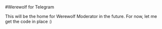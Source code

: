 #Werewolf for Telegram

This will be the home for Werewolf Moderator in the future.  For now, let me get the code in place :)